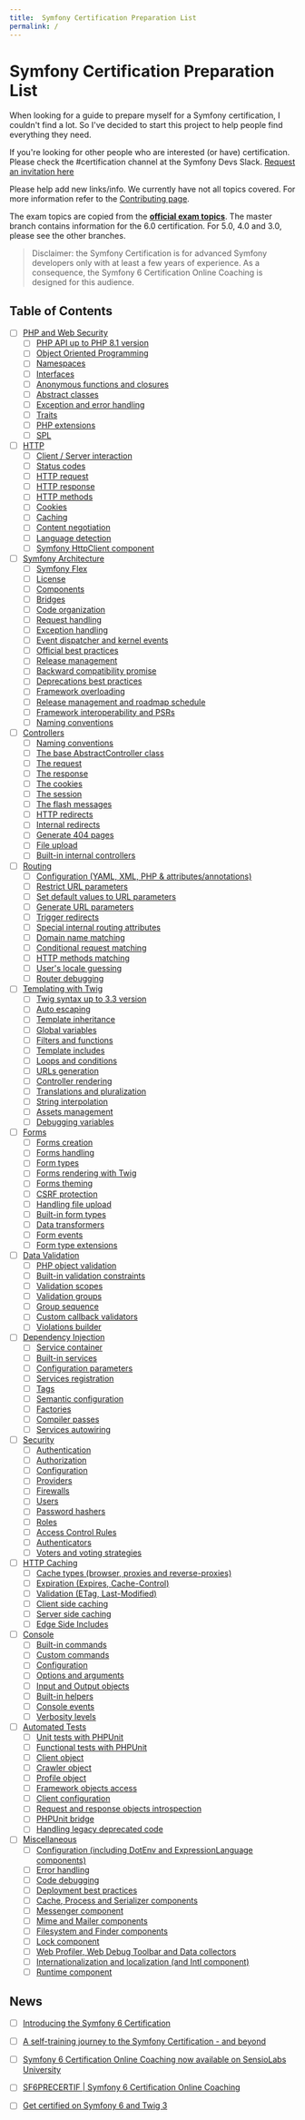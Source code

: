 ```yaml
---
title:  Symfony Certification Preparation List
permalink: /
---
```


# Symfony Certification Preparation List

When looking for a guide to prepare myself for a Symfony certification, I couldn't find a lot. So I've decided to start
this project to help people find everything they need.

If you're looking for other people who are interested (or have) certification. Please check the #certification channel
at the Symfony Devs Slack. [Request an invitation here](https://symfony.com/slack-invite)

Please help add new links/info. We currently have not all topics covered. For more information refer to the
[Contributing page](contributing.md).

The exam topics are copied from the **[official exam topics](https://certification.symfony.com/)**. The master branch contains information for the 6.0 certification. For 5.0, 4.0 and 3.0, please see the other branches.

> Disclaimer: the Symfony Certification is for advanced Symfony developers only with at least a few years of experience. As a consequence, the Symfony 6 Certification Online Coaching is designed for this audience.

## Table of Contents

- [ ] [PHP and Web Security](/topics/php-and-web-security.md)
    - [ ] [PHP API up to PHP 8.1 version](/topics/php-and-web-security.md#php-api-up-to-php-81-version)
    - [ ] [Object Oriented Programming](/topics/php-and-web-security.md#object-oriented-programming)
    - [ ] [Namespaces](/topics/php-and-web-security.md#namespaces)
    - [ ] [Interfaces](/topics/php-and-web-security.md#interfaces)
    - [ ] [Anonymous functions and closures](/topics/php-and-web-security.md#anonymous-functions-and-closures)
    - [ ] [Abstract classes](/topics/php-and-web-security.md#abstract-classes)
    - [ ] [Exception and error handling](/topics/php-and-web-security.md#exception-and-error-handling)
    - [ ] [Traits](/topics/php-and-web-security.md#traits)
    - [ ] [PHP extensions](/topics/php-and-web-security.md#php-extensions)
    - [ ] [SPL](/topics/php-and-web-security.md#spl)
- [ ] [HTTP](/topics/http.md)
    - [ ] [Client / Server interaction](/topics/http.md#client--server-interaction)
    - [ ] [Status codes](/topics/http.md#status-codes)
    - [ ] [HTTP request](/topics/http.md#http-request)
    - [ ] [HTTP response](/topics/http.md#http-response)
    - [ ] [HTTP methods](/topics/http.md#http-methods)
    - [ ] [Cookies](/topics/http.md#cookies)
    - [ ] [Caching](/topics/http.md#caching)
    - [ ] [Content negotiation](/topics/http.md#content-negotiation)
    - [ ] [Language detection](/topics/http.md#language-detection)
    - [ ] [Symfony HttpClient component](/topics/http.md#symfony-httpclient-component)
- [ ] [Symfony Architecture](/topics/symfony-architecture.md)
    - [ ] [Symfony Flex](/topics/symfony-architecture.md#symfony-flex)
    - [ ] [License](/topics/symfony-architecture.md#license)
    - [ ] [Components](/topics/symfony-architecture.md#components)
    - [ ] [Bridges](/topics/symfony-architecture.md#bridges)
    - [ ] [Code organization](/topics/symfony-architecture.md#code-organization)
    - [ ] [Request handling](/topics/symfony-architecture.md#request-handling)
    - [ ] [Exception handling](/topics/symfony-architecture.md#exception-handling)
    - [ ] [Event dispatcher and kernel events](/topics/symfony-architecture.md#event-dispatcher-and-kernel-events)
    - [ ] [Official best practices](/topics/symfony-architecture.md#official-best-practices)
    - [ ] [Release management](/topics/symfony-architecture.md#release-management)
    - [ ] [Backward compatibility promise](/topics/symfony-architecture.md#backward-compatibility-promise)
    - [ ] [Deprecations best practices](/topics/symfony-architecture.md#deprecations-best-practices)
    - [ ] [Framework overloading](/topics/symfony-architecture.md#framework-overloading)
    - [ ] [Release management and roadmap schedule](/topics/symfony-architecture.md#release-management-and-roadmap-schedule)
    - [ ] [Framework interoperability and PSRs](/topics/symfony-architecture.md#framework-interoperability-and-psrs)
    - [ ] [Naming conventions](/topics/symfony-architecture.md#naming-conventions)
- [ ] [Controllers](/topics/controllers.md)
    - [ ] [Naming conventions](/topics/controllers.md#naming-conventions)
    - [ ] [The base AbstractController class](/topics/controllers.md#the-base-abstractcontroller-class)
    - [ ] [The request](/topics/controllers.md#the-request)
    - [ ] [The response](/topics/controllers.md#the-response)
    - [ ] [The cookies](/topics/controllers.md#the-cookies)
    - [ ] [The session](/topics/controllers.md#the-session)
    - [ ] [The flash messages](/topics/controllers.md#the-flash-messages)
    - [ ] [HTTP redirects](/topics/controllers.md#http-redirects)
    - [ ] [Internal redirects](/topics/controllers.md#internal-redirects)
    - [ ] [Generate 404 pages](/topics/controllers.md#generate-404-pages)
    - [ ] [File upload](/topics/controllers.md#file-upload)
    - [ ] [Built-in internal controllers](/topics/controllers.md#built-in-internal-controllers)
- [ ] [Routing](/topics/routing.md)
    - [ ] [Configuration (YAML, XML, PHP & attributes/annotations)](/topics/routing.md#configuration--yaml-xml-php--annotations-)
    - [ ] [Restrict URL parameters](/topics/routing.md#restrict-url-parameters)
    - [ ] [Set default values to URL parameters](/topics/routing.md#set-default-values-to-url-parameters)
    - [ ] [Generate URL parameters](/topics/routing.md#generate-url-parameters)
    - [ ] [Trigger redirects](/topics/routing.md#trigger-redirects)
    - [ ] [Special internal routing attributes](/topics/routing.md#special-internal-routing-attributes)
    - [ ] [Domain name matching](/topics/routing.md#domain-name-matching)
    - [ ] [Conditional request matching](/topics/routing.md#conditional-request-matching)
    - [ ] [HTTP methods matching](/topics/routing.md#http-methods-matching)
    - [ ] [User's locale guessing](/topics/routing.md#users-locale-guessing)
    - [ ] [Router debugging](/topics/routing.md#router-debugging)
- [ ] [Templating with Twig](/topics/templating-with-twig.md)
    - [ ] [Twig syntax up to 3.3 version](/topics/templating-with-twig.md#twig-syntax-up-to-33-version)
    - [ ] [Auto escaping](/topics/templating-with-twig.md#auto-escaping)
    - [ ] [Template inheritance](/topics/templating-with-twig.md#template-inheritance)
    - [ ] [Global variables](/topics/templating-with-twig.md#global-variables)
    - [ ] [Filters and functions](/topics/templating-with-twig.md#filters-and-functions)
    - [ ] [Template includes](/topics/templating-with-twig.md#template-includes)
    - [ ] [Loops and conditions](/topics/templating-with-twig.md#loops-and-conditions)
    - [ ] [URLs generation](/topics/templating-with-twig.md#urls-generation)
    - [ ] [Controller rendering](/topics/templating-with-twig.md#controller-rendering)
    - [ ] [Translations and pluralization](/topics/templating-with-twig.md#translations-and-pluralization)
    - [ ] [String interpolation](/topics/templating-with-twig.md#string-interpolation)
    - [ ] [Assets management](/topics/templating-with-twig.md#assets-management)
    - [ ] [Debugging variables](/topics/templating-with-twig.md#debugging-variables)
- [ ] [Forms](/topics/forms.md)
    - [ ] [Forms creation](/topics/forms.md#forms-creation)
    - [ ] [Forms handling](/topics/forms.md#forms-handling)
    - [ ] [Form types](/topics/forms.md#form-types)
    - [ ] [Forms rendering with Twig](/topics/forms.md#forms-rendering-with-twig)
    - [ ] [Forms theming](/topics/forms.md#forms-theming)
    - [ ] [CSRF protection](/topics/forms.md#csrf-protection)
    - [ ] [Handling file upload](/topics/forms.md#handling-file-upload)
    - [ ] [Built-in form types](/topics/forms.md#built-in-form-types)
    - [ ] [Data transformers](/topics/forms.md#data-transformers)
    - [ ] [Form events](/topics/forms.md#form-events)
    - [ ] [Form type extensions](/topics/forms.md#form-type-extensions)
- [ ] [Data Validation](/topics/data-validation.md)
    - [ ] [PHP object validation](/topics/data-validation.md#php-object-validation)
    - [ ] [Built-in validation constraints](/topics/data-validation.md#built-in-validation-constraints)
    - [ ] [Validation scopes](/topics/data-validation.md#validation-scopes)
    - [ ] [Validation groups](/topics/data-validation.md#validation-groups)
    - [ ] [Group sequence](/topics/data-validation.md#group-sequence)
    - [ ] [Custom callback validators](/topics/data-validation.md#custom-callback-validators)
    - [ ] [Violations builder](/topics/data-validation.md#violations-builder)
- [ ] [Dependency Injection](/topics/dependency-injection.md)
    - [ ] [Service container](/topics/dependency-injection.md#service-container)
    - [ ] [Built-in services](/topics/dependency-injection.md#built-in-services)
    - [ ] [Configuration parameters](/topics/dependency-injection.md#configuration-parameters)
    - [ ] [Services registration](/topics/dependency-injection.md#services-registration)
    - [ ] [Tags](/topics/dependency-injection.md#tags)
    - [ ] [Semantic configuration](/topics/dependency-injection.md#semantic-configuration)
    - [ ] [Factories](/topics/dependency-injection.md#factories)
    - [ ] [Compiler passes](/topics/dependency-injection.md#compiler-passes)
    - [ ] [Services autowiring](/topics/dependency-injection.md#services-autowiring)
- [ ] [Security](/topics/security.md)
    - [ ] [Authentication](/topics/security.md#authentication)
    - [ ] [Authorization](/topics/security.md#authorization)
    - [ ] [Configuration](/topics/security.md#configuration)
    - [ ] [Providers](/topics/security.md#providers)
    - [ ] [Firewalls](/topics/security.md#firewalls)
    - [ ] [Users](/topics/security.md#users)
    - [ ] [Password hashers](/topics/security.md#passwords-hashers)
    - [ ] [Roles](/topics/security.md#roles)
    - [ ] [Access Control Rules](/topics/security.md#access-control-rules)
    - [ ] [Authenticators](/topics/security.md#authenticators)
    - [ ] [Voters and voting strategies](/topics/security.md#voters-and-voting-strategies)
- [ ] [HTTP Caching](/topics/http-caching.md)
    - [ ] [Cache types (browser, proxies and reverse-proxies)](/topics/http-caching.md#cache-types--browser-proxies-and-reverse-proxies-)
    - [ ] [Expiration (Expires, Cache-Control)](/topics/http-caching.md#expiration--expires-cache-control-)
    - [ ] [Validation (ETag, Last-Modified)](/topics/http-caching.md#validation--etag-last-modified-)
    - [ ] [Client side caching](/topics/http-caching.md#client-side-caching)
    - [ ] [Server side caching](/topics/http-caching.md#server-side-caching)
    - [ ] [Edge Side Includes](/topics/http-caching.md#edge-side-includes)
- [ ] [Console](/topics/console.md)
    - [ ] [Built-in commands](/topics/console.md#built-in-commands)
    - [ ] [Custom commands](/topics/console.md#custom-commands)
    - [ ] [Configuration](/topics/console.md#configuration)
    - [ ] [Options and arguments](/topics/console.md#options-and-arguments)
    - [ ] [Input and Output objects](/topics/console.md#input-and-output-objects)
    - [ ] [Built-in helpers](/topics/console.md#built-in-helpers)
    - [ ] [Console events](/topics/console.md#console-events)
    - [ ] [Verbosity levels](/topics/console.md#verbosity-levels)
- [ ] [Automated Tests](/topics/automated-tests.md)
    - [ ] [Unit tests with PHPUnit](/topics/automated-tests.md#unit-tests-with-phpunit)
    - [ ] [Functional tests with PHPUnit](/topics/automated-tests.md#functional-tests-with-phpunit)
    - [ ] [Client object](/topics/automated-tests.md#client-object)
    - [ ] [Crawler object](/topics/automated-tests.md#crawler-object)
    - [ ] [Profile object](/topics/automated-tests.md#profile-object)
    - [ ] [Framework objects access](/topics/automated-tests.md#framework-objects-access)
    - [ ] [Client configuration](/topics/automated-tests.md#client-configuration)
    - [ ] [Request and response objects introspection](/topics/automated-tests.md#request-and-response-objects-introspection)
    - [ ] [PHPUnit bridge](/topics/automated-tests.md#phpunit-bridge)
    - [ ] [Handling legacy deprecated code](/topics/automated-tests.md#handling-legacy-deprecated-code)
- [ ] [Miscellaneous](/topics/miscellaneous.md)
    - [ ] [Configuration (including DotEnv and ExpressionLanguage components)](/topics/miscellaneous.md#configuration--including-dotenv-and-expressionlanguage-components-)
    - [ ] [Error handling](/topics/miscellaneous.md#error-handling)
    - [ ] [Code debugging](/topics/miscellaneous.md#code-debugging)
    - [ ] [Deployment best practices](/topics/miscellaneous.md#deployment-best-practices)
    - [ ] [Cache, Process and Serializer components](/topics/miscellaneous.md#cache-process-and-serializer-components)
    - [ ] [Messenger component](/topics/miscellaneous.md#messenger-component)
    - [ ] [Mime and Mailer components](/topics/miscellaneous.md#mime-and-mailer-component)
    - [ ] [Filesystem and Finder components](/topics/miscellaneous.md#filesystem-and-finder-components)
    - [ ] [Lock component](/topics/miscellaneous.md#lock-component)
    - [ ] [Web Profiler, Web Debug Toolbar and Data collectors](/topics/miscellaneous.md#web-profiler-web-debug-toolbar-and-data-collectors)
    - [ ] [Internationalization and localization (and Intl component)](/topics/miscellaneous.md#internationalization-and-localization--and-intl-component-)
    - [ ] [Runtime component](/topics/miscellaneous.md#runtime-component)

## News
 - [ ] [Introducing the Symfony 6 Certification](https://symfony.com/blog/introducing-the-symfony-6-certification)
 - [ ] [A self-training journey to the Symfony Certification - and beyond](https://live.symfony.com/2022-paris-con/schedule/a-self-training-journey-to-the-symfony-certification-and-beyond)
 - [ ] [Symfony 6 Certification Online Coaching now available on SensioLabs University](https://university.sensiolabs.com/news/2022-08-12/symfony-6-certification-online-coaching-now-available-on-sensiolabs-university)
 - [ ] [SF6PRECERTIF | Symfony 6 Certification Online Coaching](https://training.sensiolabs.com/en/courses/SF6PRECERTIF-preparation-symfony-6-certification-online-sensiolabs-university)
 - [ ] [Get certified on Symfony 6 and Twig 3](https://symfony.com/blog/get-certified-on-symfony-6-and-twig-3)

